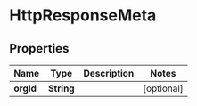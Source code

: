 # HttpResponseMeta

## Properties
Name | Type | Description | Notes
------------ | ------------- | ------------- | -------------
**orgId** | **String** |  |  [optional]
